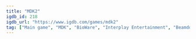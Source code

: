 ```yaml
---
title: "MDK2"
igdb_id: 218
igdb_url: "https://www.igdb.com/games/mdk2"
tag: ["Main game", "MDK", "BioWare", "Interplay Entertainment", "Beamdog", "Shooter", "Platform", "Puzzle", "Adventure", "Single player", "Third person", "Action", "Science fiction", "Comedy"]
---
```

